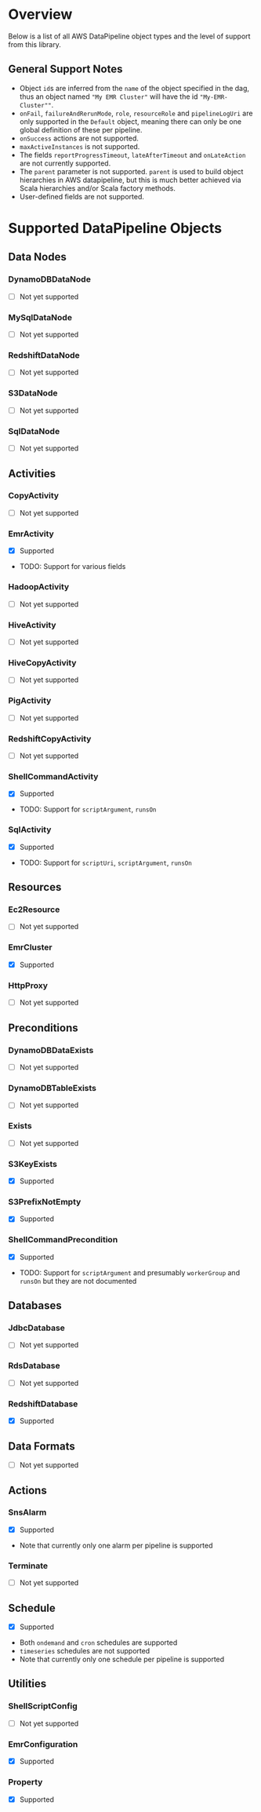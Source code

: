 # Overview

Below is a list of all AWS DataPipeline object types and the level of support from this library.

## General Support Notes

* Object `id`s are inferred from the `name` of the object specified in the dag, thus an object named `"My EMR Cluster"` 
will have the id `"My-EMR-Cluster""`.
* `onFail`, `failureAndRerunMode`, `role`, `resourceRole` and `pipelineLogUri` are only supported in the `Default`
object, meaning there can only be one global definition of these per pipeline.
* `onSuccess` actions are not supported.
* `maxActiveInstances` is not supported.
* The fields `reportProgressTimeout`, `lateAfterTimeout` and `onLateAction` are not currently supported.
* The `parent` parameter is not supported.  `parent` is used to build object hierarchies in AWS datapipeline, but this
is much better achieved via Scala hierarchies and/or Scala factory methods.
* User-defined fields are not supported.

# Supported DataPipeline Objects

## Data Nodes

### DynamoDBDataNode

* [ ] Not yet supported

### MySqlDataNode

* [ ] Not yet supported

### RedshiftDataNode

* [ ] Not yet supported

### S3DataNode

* [ ] Not yet supported

### SqlDataNode

* [ ] Not yet supported


## Activities

### CopyActivity

* [ ] Not yet supported

### EmrActivity

* [x] Supported
* TODO: Support for various fields

### HadoopActivity

* [ ] Not yet supported

### HiveActivity

* [ ] Not yet supported

### HiveCopyActivity

* [ ] Not yet supported

### PigActivity

* [ ] Not yet supported

### RedshiftCopyActivity

* [ ] Not yet supported

### ShellCommandActivity

* [x] Supported
* TODO: Support for `scriptArgument`, `runsOn`

### SqlActivity

* [x] Supported
* TODO: Support for `scriptUri`, `scriptArgument`, `runsOn`


## Resources

### Ec2Resource

* [ ] Not yet supported

### EmrCluster

* [x] Supported

### HttpProxy

* [ ] Not yet supported


## Preconditions

### DynamoDBDataExists

* [ ] Not yet supported

### DynamoDBTableExists

* [ ] Not yet supported

### Exists

* [ ] Not yet supported

### S3KeyExists

* [x] Supported

### S3PrefixNotEmpty

* [x] Supported

### ShellCommandPrecondition

* [x] Supported
* TODO: Support for `scriptArgument` and presumably `workerGroup` and `runsOn` but they are not documented


## Databases

### JdbcDatabase 

* [ ] Not yet supported

### RdsDatabase 

* [ ] Not yet supported

### RedshiftDatabase 

* [x] Supported

## Data Formats

* [ ] Not yet supported


## Actions

### SnsAlarm

* [x] Supported
* Note that currently only one alarm per pipeline is supported

### Terminate

* [ ] Not yet supported


## Schedule

* [x] Supported
* Both `ondemand` and `cron` schedules are supported
* `timeseries` schedules are not supported
* Note that currently only one schedule per pipeline is supported 

## Utilities

### ShellScriptConfig

* [ ] Not yet supported

### EmrConfiguration

* [x] Supported

### Property

* [x] Supported
